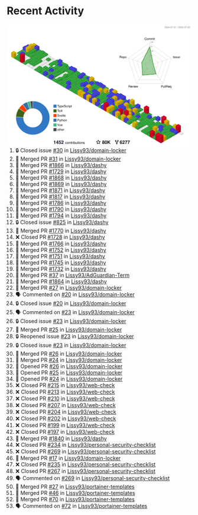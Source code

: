 # Recent Activity

<!-- Summary card -->
<a href="https://github.com/Lissy93/Lissy93/blob/master/METRICS.md">
  <img
    align="right"
    width="500"
    alt="Profile data, generated with yoshi389111/github-profile-3d-contrib"
    src="https://raw.githubusercontent.com/Lissy93/Lissy93/master/profile-3d-contrib/profile-gitblock.svg"
  />
</a>

<!--START_SECTION:activity-->
1. 🔒 Closed issue [#30](https://github.com/Lissy93/domain-locker/issues/30) in [Lissy93/domain-locker](https://github.com/Lissy93/domain-locker)
2. 🎉 Merged PR [#31](https://github.com/Lissy93/domain-locker/pull/31) in [Lissy93/domain-locker](https://github.com/Lissy93/domain-locker)
3. 🎉 Merged PR [#1866](https://github.com/Lissy93/dashy/pull/1866) in [Lissy93/dashy](https://github.com/Lissy93/dashy)
4. 🎉 Merged PR [#1729](https://github.com/Lissy93/dashy/pull/1729) in [Lissy93/dashy](https://github.com/Lissy93/dashy)
5. 🎉 Merged PR [#1868](https://github.com/Lissy93/dashy/pull/1868) in [Lissy93/dashy](https://github.com/Lissy93/dashy)
6. 🎉 Merged PR [#1869](https://github.com/Lissy93/dashy/pull/1869) in [Lissy93/dashy](https://github.com/Lissy93/dashy)
7. 🎉 Merged PR [#1871](https://github.com/Lissy93/dashy/pull/1871) in [Lissy93/dashy](https://github.com/Lissy93/dashy)
8. 🎉 Merged PR [#1817](https://github.com/Lissy93/dashy/pull/1817) in [Lissy93/dashy](https://github.com/Lissy93/dashy)
9. 🎉 Merged PR [#1786](https://github.com/Lissy93/dashy/pull/1786) in [Lissy93/dashy](https://github.com/Lissy93/dashy)
10. 🎉 Merged PR [#1790](https://github.com/Lissy93/dashy/pull/1790) in [Lissy93/dashy](https://github.com/Lissy93/dashy)
11. 🎉 Merged PR [#1794](https://github.com/Lissy93/dashy/pull/1794) in [Lissy93/dashy](https://github.com/Lissy93/dashy)
12. 🔒 Closed issue [#825](https://github.com/Lissy93/dashy/issues/825) in [Lissy93/dashy](https://github.com/Lissy93/dashy)
13. 🎉 Merged PR [#1770](https://github.com/Lissy93/dashy/pull/1770) in [Lissy93/dashy](https://github.com/Lissy93/dashy)
14. ❌ Closed PR [#1728](https://github.com/Lissy93/dashy/pull/1728) in [Lissy93/dashy](https://github.com/Lissy93/dashy)
15. 🎉 Merged PR [#1766](https://github.com/Lissy93/dashy/pull/1766) in [Lissy93/dashy](https://github.com/Lissy93/dashy)
16. 🎉 Merged PR [#1752](https://github.com/Lissy93/dashy/pull/1752) in [Lissy93/dashy](https://github.com/Lissy93/dashy)
17. 🎉 Merged PR [#1751](https://github.com/Lissy93/dashy/pull/1751) in [Lissy93/dashy](https://github.com/Lissy93/dashy)
18. 🎉 Merged PR [#1745](https://github.com/Lissy93/dashy/pull/1745) in [Lissy93/dashy](https://github.com/Lissy93/dashy)
19. 🎉 Merged PR [#1732](https://github.com/Lissy93/dashy/pull/1732) in [Lissy93/dashy](https://github.com/Lissy93/dashy)
20. 🎉 Merged PR [#37](https://github.com/Lissy93/AdGuardian-Term/pull/37) in [Lissy93/AdGuardian-Term](https://github.com/Lissy93/AdGuardian-Term)
21. 🎉 Merged PR [#1864](https://github.com/Lissy93/dashy/pull/1864) in [Lissy93/dashy](https://github.com/Lissy93/dashy)
22. 🎉 Merged PR [#27](https://github.com/Lissy93/domain-locker/pull/27) in [Lissy93/domain-locker](https://github.com/Lissy93/domain-locker)
23. 🗣 Commented on [#20](https://github.com/Lissy93/domain-locker/issues/20) in [Lissy93/domain-locker](https://github.com/Lissy93/domain-locker)
24. 🔒 Closed issue [#20](https://github.com/Lissy93/domain-locker/issues/20) in [Lissy93/domain-locker](https://github.com/Lissy93/domain-locker)
25. 🗣 Commented on [#23](https://github.com/Lissy93/domain-locker/issues/23) in [Lissy93/domain-locker](https://github.com/Lissy93/domain-locker)
26. 🔒 Closed issue [#23](https://github.com/Lissy93/domain-locker/issues/23) in [Lissy93/domain-locker](https://github.com/Lissy93/domain-locker)
27. 🎉 Merged PR [#25](https://github.com/Lissy93/domain-locker/pull/25) in [Lissy93/domain-locker](https://github.com/Lissy93/domain-locker)
28. 🔒 Reopened issue [#23](https://github.com/Lissy93/domain-locker/issues/23) in [Lissy93/domain-locker](https://github.com/Lissy93/domain-locker)
29. 🔒 Closed issue [#23](https://github.com/Lissy93/domain-locker/issues/23) in [Lissy93/domain-locker](https://github.com/Lissy93/domain-locker)
30. 🎉 Merged PR [#26](https://github.com/Lissy93/domain-locker/pull/26) in [Lissy93/domain-locker](https://github.com/Lissy93/domain-locker)
31. 🎉 Merged PR [#24](https://github.com/Lissy93/domain-locker/pull/24) in [Lissy93/domain-locker](https://github.com/Lissy93/domain-locker)
32. 💪 Opened PR [#26](https://github.com/Lissy93/domain-locker/pull/26) in [Lissy93/domain-locker](https://github.com/Lissy93/domain-locker)
33. 💪 Opened PR [#25](https://github.com/Lissy93/domain-locker/pull/25) in [Lissy93/domain-locker](https://github.com/Lissy93/domain-locker)
34. 💪 Opened PR [#24](https://github.com/Lissy93/domain-locker/pull/24) in [Lissy93/domain-locker](https://github.com/Lissy93/domain-locker)
35. ❌ Closed PR [#215](https://github.com/Lissy93/web-check/pull/215) in [Lissy93/web-check](https://github.com/Lissy93/web-check)
36. ❌ Closed PR [#213](https://github.com/Lissy93/web-check/pull/213) in [Lissy93/web-check](https://github.com/Lissy93/web-check)
37. ❌ Closed PR [#210](https://github.com/Lissy93/web-check/pull/210) in [Lissy93/web-check](https://github.com/Lissy93/web-check)
38. ❌ Closed PR [#207](https://github.com/Lissy93/web-check/pull/207) in [Lissy93/web-check](https://github.com/Lissy93/web-check)
39. ❌ Closed PR [#204](https://github.com/Lissy93/web-check/pull/204) in [Lissy93/web-check](https://github.com/Lissy93/web-check)
40. ❌ Closed PR [#202](https://github.com/Lissy93/web-check/pull/202) in [Lissy93/web-check](https://github.com/Lissy93/web-check)
41. ❌ Closed PR [#199](https://github.com/Lissy93/web-check/pull/199) in [Lissy93/web-check](https://github.com/Lissy93/web-check)
42. ❌ Closed PR [#197](https://github.com/Lissy93/web-check/pull/197) in [Lissy93/web-check](https://github.com/Lissy93/web-check)
43. 🎉 Merged PR [#1840](https://github.com/Lissy93/dashy/pull/1840) in [Lissy93/dashy](https://github.com/Lissy93/dashy)
44. ❌ Closed PR [#234](https://github.com/Lissy93/personal-security-checklist/pull/234) in [Lissy93/personal-security-checklist](https://github.com/Lissy93/personal-security-checklist)
45. ❌ Closed PR [#269](https://github.com/Lissy93/personal-security-checklist/pull/269) in [Lissy93/personal-security-checklist](https://github.com/Lissy93/personal-security-checklist)
46. 🎉 Merged PR [#17](https://github.com/Lissy93/domain-locker/pull/17) in [Lissy93/domain-locker](https://github.com/Lissy93/domain-locker)
47. ❌ Closed PR [#235](https://github.com/Lissy93/personal-security-checklist/pull/235) in [Lissy93/personal-security-checklist](https://github.com/Lissy93/personal-security-checklist)
48. ❌ Closed PR [#267](https://github.com/Lissy93/personal-security-checklist/pull/267) in [Lissy93/personal-security-checklist](https://github.com/Lissy93/personal-security-checklist)
49. 🗣 Commented on [#269](https://github.com/Lissy93/personal-security-checklist/issues/269) in [Lissy93/personal-security-checklist](https://github.com/Lissy93/personal-security-checklist)
50. 🎉 Merged PR [#27](https://github.com/Lissy93/portainer-templates/pull/27) in [Lissy93/portainer-templates](https://github.com/Lissy93/portainer-templates)
51. 🎉 Merged PR [#46](https://github.com/Lissy93/portainer-templates/pull/46) in [Lissy93/portainer-templates](https://github.com/Lissy93/portainer-templates)
52. 🎉 Merged PR [#70](https://github.com/Lissy93/portainer-templates/pull/70) in [Lissy93/portainer-templates](https://github.com/Lissy93/portainer-templates)
53. 🗣 Commented on [#72](https://github.com/Lissy93/portainer-templates/issues/72) in [Lissy93/portainer-templates](https://github.com/Lissy93/portainer-templates)
<!--END_SECTION:activity-->
